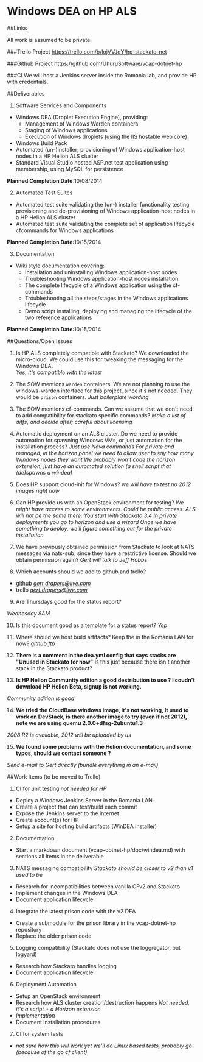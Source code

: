 Windows DEA on HP ALS
=====================

##Links

All work is assumed to be private.

###Trello Project
https://trello.com/b/lojVVJdY/hp-stackato-net

###Github Project
https://github.com/UhuruSoftware/vcap-dotnet-hp

###CI
We will host a Jenkins server inside the Romania lab, and provide HP with credentials.

##Deliverables

1. Software Services and Components
 - Windows DEA (Droplet Execution Engine), providing:
    - Management of Windows Warden containers
    - Staging of Windows applications
    - Execution of Windows droplets (using the IIS hostable web core)
 - Windows Build Pack
 - Automated (un-)installer; provisioning of Windows application-host nodes in a HP Helion ALS cluster
 - Standard Visual Studio hosted ASP.net test application using membership, using MySQL for persistence

  **Planned Completion Date**:10/08/2014

2. Automated Test Suites
 - Automated test suite validating the (un-) installer functionality testing provisioning and de-provisioning of Windows application-host nodes in a HP Helion ALS cluster
 - Automated test suite validating the complete set of application lifecycle cfcommands for Windows applications

  **Planned Completion Date**:10/15/2014

3. Documentation
 - Wiki style documentation covering:
    - Installation and uninstalling Windows application-host nodes
    - Troubleshooting Windows application-host nodes installation
    - The complete lifecycle of a Windows application using the cf-commands
    - Troubleshooting all the steps/stages in the Windows applications lifecycle
    - Demo script installing, deploying and managing the lifecycle of the two reference applications

  **Planned Completion Date**:10/15/2014

##Questions/Open Issues

1. Is HP ALS completely compatible with Stackato?
We downloaded the micro-cloud. We could use this for tweaking the messaging for the Windows DEA.   
*Yes, it's compatible with the latest*

2. The SOW mentions `warden` containers. We are not planning to use the windows-warden interface for this project, since it's not needed. They would be `prison` containers.
*Just boilerplate wording*

3. The SOW mentions cf-commands. Can we assume that we don't need to add compatibility for stackato specific commands? 
*Make a list of diffs, and decide after; careful about licensing*

4. Automatic deployment on an ALS cluster. Do we need to provide automation for spawning Windows VMs, or just automation for the installation process? 
*Just use Nova commands*
*For private and managed, in the horizon panel we need to allow user to say how many Windows nodes they want*
*We probably won't code the horizon extension, just have an automated solution (a shell script that (de)spawns a windea)*

5. Does HP support cloud-init for Windows? 
*we will have to test*
*no 2012 images right now*

6. Can HP provide us with an OpenStack environment for testing?
*We might have access to some environments. Could be public access. ALS will not be the same there. You start with Stackato 3.4*
*In private deployments you go to horizon and use a wizard*
*Once we have something to deploy, we'll figure something out for the private installation*

7. We have previously obtained permission from Stackato to look at NATS messages via nats-sub, since they have a restrictive license. Should we obtain permission again?
*Gert will talk to Jeff Hobbs*

8. Which accounts should we add to github and trello?
 - github *gert.drapers@live.com*
 - trello *gert.drapers@live.com*

9. Are Thursdays good for the status report?

  *Wednesday 8AM*

10. Is this document good as a template for a status report? 
*Yep*

11. Where should we host build artifacts? Keep the in the Romania LAN for now?
*github*
*ftp*

12. **There is a comment in the dea.yml config that says stacks are "Unused in Stackato for now"**
Is this just because there isn't another stack in the Stackato product? 

13. **Is HP Helion Community edition a good destribution to use ? I coudn't download HP Helion Beta, signup is not working.**

*Community edition is good*

14. **We tried the CloudBase windows image, it's not working, It used to work on DevStack, is there another image to try (even if not 2012), note we are using quemu 2.0.0+dfsg-2ubuntu1.3**

*2008 R2 is available, 2012 will be uploaded by us*

15. **We found some problems with the Helion documentation, and some typos, should we contact someone ?**

*Send e-mail to Gert directly (bundle everything in an e-mail)*

##Work Items (to be moved to Trello)

1. CI for unit testing *not needed for HP*
 - Deploy a Windows Jenkins Server in the Romania LAN
 - Create a project that can test/build each commit
 - Expose the Jenkins server to the internet
 - Create account(s) for HP
 - Setup a site for hosting build artifacts (WinDEA installer)
2. Documentation
 - Start a markdown document (vcap-dotnet-hp/doc/windea.md) with sections all items in the deliverable 
3. NATS messaging compatibility *Stackato should be closer to v2 than v1 used to be*
 - Research for incompatibilities between vanilla CFv2 and Stackato
 - Implement changes in the Windows DEA
 - Document application lifecycle
4. Integrate the latest prison code with the v2 DEA
 - Create a submodule for the prison library in the vcap-dotnet-hp repository
 - Replace the older prison code
5. Logging compatibility (Stackato does not use the loggregator, but logyard)
 - Research how Stackato handles logging
 - Document application lifecycle
6. Deployment Automation
 - Setup an OpenStack environment
 - Research how ALS cluster creation/destruction happens *Not needed, it's a script + a Horizon extension*
 - *Implementation*
 - Document installation procedures
7. CI for system tests
 - *not sure how this will work yet*
 *we'll do Linux based tests, probably go (because of the go cf client)*
